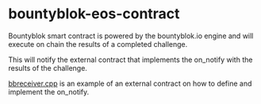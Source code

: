 # bountyblok-eos-contract

Bountyblok smart contract is powered by the bountyblok.io engine and will execute on chain the results of a completed challenge. 

This will notify the external contract that implements the on_notify with the results of the challenge.

[bbreceiver.cpp](https://github.com/bountyblok/bountyblok-eos-contract/blob/master/bbreceiver.cpp) is an example of an external contract on how to define and implement the on_notify.
